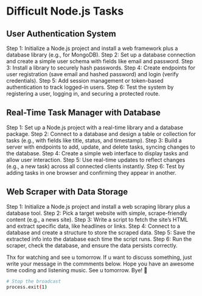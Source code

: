 # Difficult Node.js Tasks

## User Authentication System

Step 1: Initialize a Node.js project and install a web framework plus a database library (e.g., for MongoDB).
Step 2: Set up a database connection and create a simple user schema with fields like email and password.
Step 3: Install a library to securely hash passwords.
Step 4: Create endpoints for user registration (save email and hashed password) and login (verify credentials).
Step 5: Add session management or token-based authentication to track logged-in users.
Step 6: Test the system by registering a user, logging in, and securing a protected route.

## Real-Time Task Manager with Database

Step 1: Set up a Node.js project with a real-time library and a database package.
Step 2: Connect to a database and design a table or collection for tasks (e.g., with fields like title, status, and timestamp).
Step 3: Build a server with endpoints to add, update, and delete tasks, syncing changes to the database.
Step 4: Create a simple web interface to display tasks and allow user interaction.
Step 5: Use real-time updates to reflect changes (e.g., a new task) across all connected clients instantly.
Step 6: Test by adding tasks in one browser and confirming they appear in another.

## Web Scraper with Data Storage

Step 1: Initialize a Node.js project and install a web scraping library plus a database tool.
Step 2: Pick a target website with simple, scrape-friendly content (e.g., a news site).
Step 3: Write a script to fetch the site’s HTML and extract specific data, like headlines or links.
Step 4: Connect to a database and create a structure to store the scraped data.
Step 5: Save the extracted info into the database each time the script runs.
Step 6: Run the scraper, check the database, and ensure the data persists correctly.

Thx for watching and see u tomorrow. If u want to discuss something, just write your message in the commments below. Hope you have an awesome time coding and listening music. See u tomorrow. Bye! 👋

```bash
# Stop the broadcast
process.exit(1)
```
